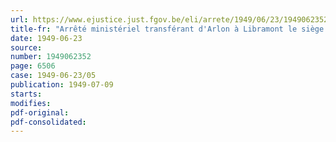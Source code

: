 ```yaml
---
url: https://www.ejustice.just.fgov.be/eli/arrete/1949/06/23/1949062352/justel
title-fr: "Arrêté ministériel transférant d'Arlon à Libramont le siège de la commission d'agréation des prisonniers politiques (abrogé par AM 11-07-1953, art. 5)"
date: 1949-06-23
source:
number: 1949062352
page: 6506
case: 1949-06-23/05
publication: 1949-07-09
starts:
modifies:
pdf-original:
pdf-consolidated:
---
```


